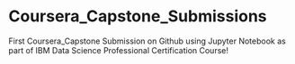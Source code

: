 # Coursera_Capstone_Submissions
First Coursera_Capstone Submission on Github using Jupyter Notebook  as part of IBM Data Science Professional Certification Course!
